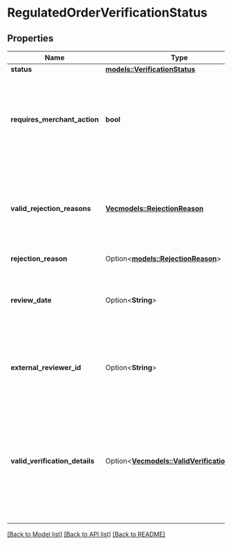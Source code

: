 # RegulatedOrderVerificationStatus

## Properties

Name | Type | Description | Notes
------------ | ------------- | ------------- | -------------
**status** | [**models::VerificationStatus**](VerificationStatus.md) |  | 
**requires_merchant_action** | **bool** | When true, the regulated information provided in the order requires a review by the merchant. | 
**valid_rejection_reasons** | [**Vec<models::RejectionReason>**](RejectionReason.md) | A list of valid rejection reasons that may be used to reject the order's regulated information. | 
**rejection_reason** | Option<[**models::RejectionReason**](RejectionReason.md)> |  | [optional]
**review_date** | Option<**String**> | The date the order was reviewed. In [ISO 8601](https://developer-docs.amazon.com/sp-api/docs/iso-8601) date time format. | [optional]
**external_reviewer_id** | Option<**String**> | The identifier for the order's regulated information reviewer. | [optional]
**valid_verification_details** | Option<[**Vec<models::ValidVerificationDetail>**](ValidVerificationDetail.md)> | A list of valid verification details that may be provided and the criteria required for when the verification detail can be provided. | [optional]

[[Back to Model list]](../README.md#documentation-for-models) [[Back to API list]](../README.md#documentation-for-api-endpoints) [[Back to README]](../README.md)


